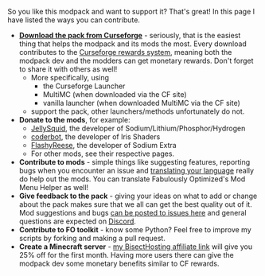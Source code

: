 So you like this modpack and want to support it? That's great! In this page I have listed the ways you can contribute.

* **[Download the pack from Curseforge](https://www.curseforge.com/minecraft/modpacks/fabulously-optimized/files)** - seriously, that is the easiest thing that helps the modpack and its mods the most. Every download contributes to the [Curseforge rewards system](https://support.curseforge.com/en/support/solutions/articles/9000197898-rewards-program-terms-of-service#1.-Description-of-Rewards-Program), meaning both the modpack dev and the modders can get monetary rewards. Don't forget to share it with others as well!
  * More specifically, using 
     * the Curseforge Launcher
     * MultiMC (when downloaded via the CF site) 
     * vanilla launcher (when downloaded MultiMC via the CF site) 
  * support the pack, other launchers/methods unfortunately do not.
* **Donate to the mods**, for example:
  * [JellySquid](https://jellysquid.me/donate), the developer of Sodium/Lithium/Phosphor/Hydrogen
  * [coderbot](https://www.patreon.com/coderbot), the developer of Iris Shaders 
  * [FlashyReese](https://ko-fi.com/flashyreese), the developer of Sodium Extra 
  * For other mods, see their respective pages.
* **Contribute to mods** - simple things like suggesting features, reporting bugs when you encounter an issue and [translating your language](https://github.com/Fabulously-Optimized/fabulously-optimized/wiki/Language-support) really do help out the mods. You can translate Fabulously Optimized's Mod Menu Helper as well!
* **Give feedback to the pack** - giving your ideas on what to add or change about the pack makes sure that we all can get the best quality out of it. Mod suggestions and bugs [can be posted to issues here](https://github.com/Madis0/fabulously-optimized/issues) and general questions are expected on [Discord](https://discord.gg/yxaXtaQqdB).
* **Contribute to FO toolkit** - know some Python? Feel free to improve my scripts by forking and making a pull request.
* **Create a Minecraft server** - [my BisectHosting affiliate link](https://www.bisecthosting.com/clients/aff.php?aff=2604) will give you 25% off for the first month. Having more users there can give the modpack dev some monetary benefits similar to CF rewards.
